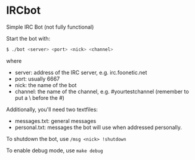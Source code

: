 IRCbot
======

Simple IRC Bot (not fully functional)

Start the bot with:
  ```bash
  $ ./bot <server> <port> <nick> <channel>
  ```
where 
* server: address of the IRC server, e.g. irc.foonetic.net
* port: usually 6667
* nick: the name of the bot
* channel: the name of the channel, e.g. \#yourtestchannel (remember to put a \ before the #)

Additionally, you'll need two textfiles:
* messages.txt: general messages
* personal.txt: messages the bot will use when addressed personally.

To shutdown the bot, use `/msg <nick> !shutdown`

To enable debug mode, use `make debug`
